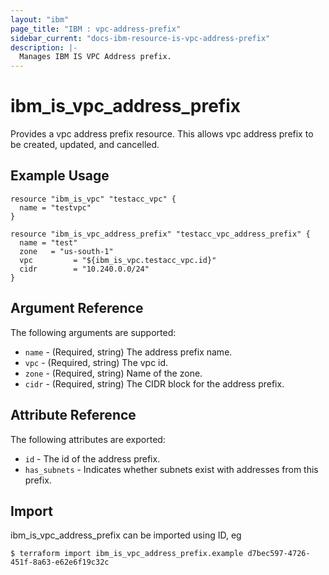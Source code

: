 ```yaml
---
layout: "ibm"
page_title: "IBM : vpc-address-prefix"
sidebar_current: "docs-ibm-resource-is-vpc-address-prefix"
description: |-
  Manages IBM IS VPC Address prefix.
---
```


# ibm\_is_vpc_address_prefix

Provides a vpc address prefix resource. This allows vpc address prefix to be created, updated, and cancelled.


## Example Usage

```hcl
resource "ibm_is_vpc" "testacc_vpc" {
  name = "testvpc"
}

resource "ibm_is_vpc_address_prefix" "testacc_vpc_address_prefix" {
  name = "test"
  zone   = "us-south-1"
  vpc         = "${ibm_is_vpc.testacc_vpc.id}"
  cidr        = "10.240.0.0/24"
}

```

## Argument Reference

The following arguments are supported:

* `name` - (Required, string) The address prefix name.
* `vpc` - (Required, string) The vpc id. 
* `zone` - (Required, string) Name of the zone. 
* `cidr` - (Required, string) The CIDR block for the address prefix. 

## Attribute Reference

The following attributes are exported:

* `id` - The id of the address prefix.
* `has_subnets` - Indicates whether subnets exist with addresses from this prefix.

## Import

ibm_is_vpc_address_prefix can be imported using ID, eg

```
$ terraform import ibm_is_vpc_address_prefix.example d7bec597-4726-451f-8a63-e62e6f19c32c
```